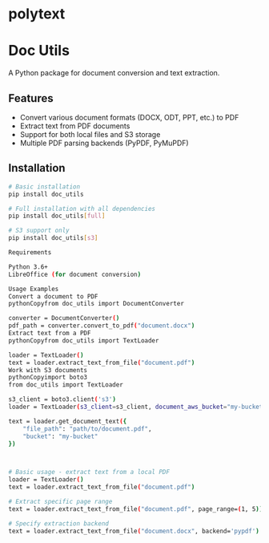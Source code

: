 # polytext

# Doc Utils

A Python package for document conversion and text extraction.

## Features

- Convert various document formats (DOCX, ODT, PPT, etc.) to PDF
- Extract text from PDF documents
- Support for both local files and S3 storage
- Multiple PDF parsing backends (PyPDF, PyMuPDF)

## Installation

```bash
# Basic installation
pip install doc_utils

# Full installation with all dependencies
pip install doc_utils[full]

# S3 support only
pip install doc_utils[s3]

Requirements

Python 3.6+
LibreOffice (for document conversion)

Usage Examples
Convert a document to PDF
pythonCopyfrom doc_utils import DocumentConverter

converter = DocumentConverter()
pdf_path = converter.convert_to_pdf("document.docx")
Extract text from a PDF
pythonCopyfrom doc_utils import TextLoader

loader = TextLoader()
text = loader.extract_text_from_file("document.pdf")
Work with S3 documents
pythonCopyimport boto3
from doc_utils import TextLoader

s3_client = boto3.client('s3')
loader = TextLoader(s3_client=s3_client, document_aws_bucket="my-bucket")

text = loader.get_document_text({
    "file_path": "path/to/document.pdf",
    "bucket": "my-bucket"
})



# Basic usage - extract text from a local PDF
loader = TextLoader()
text = loader.extract_text_from_file("document.pdf")

# Extract specific page range
text = loader.extract_text_from_file("document.pdf", page_range=(1, 5))

# Specify extraction backend
text = loader.extract_text_from_file("document.docx", backend='pypdf')